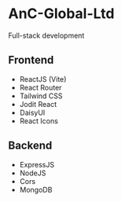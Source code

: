 # AnC-Global-Ltd
Full-stack development

Frontend
---
+ ReactJS (Vite)
+ React Router
+ Tailwind CSS
+ Jodit React
+ DaisyUI
+ React Icons

Backend
---
+ ExpressJS
+ NodeJS
+ Cors
+ MongoDB
